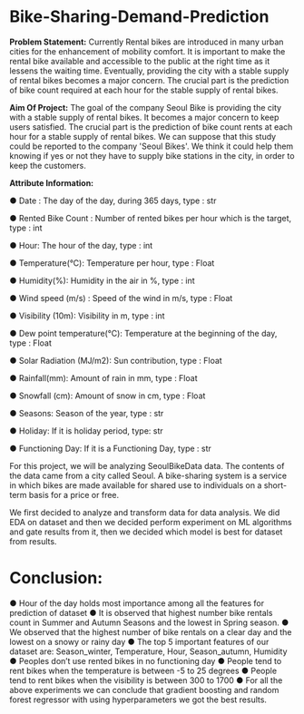 # Bike-Sharing-Demand-Prediction
**Problem Statement:**
Currently Rental bikes are introduced in many urban cities for the enhancement of mobility comfort. It is important to make the rental bike available and accessible to the public at the right time as it lessens the waiting time. Eventually, providing the city with a stable supply of rental bikes becomes a major concern. The crucial part is the prediction of bike count required at each hour for the stable supply of rental bikes.

**Aim Of Project:**
The goal of the company Seoul Bike is providing the city with a stable supply of rental bikes. It becomes a major concern to keep users satisfied. The crucial part is the prediction of bike count rents at each hour for a stable supply of rental bikes. We can suppose that this study could be reported to the company 'Seoul Bikes'. We think it could help them knowing if yes or not they have to supply bike stations in the city, in order to keep the customers.

**Attribute Information:**

● Date : The day of the day, during 365 days, type : str

● Rented Bike Count : Number of rented bikes per hour which is the target, type : int

● Hour: The hour of the day, type : int

● Temperature(°C): Temperature per hour, type : Float

● Humidity(%): Humidity in the air in %, type : int

● Wind speed (m/s) : Speed of the wind in m/s, type : Float

● Visibility (10m): Visibility in m, type : int

● Dew point temperature(°C): Temperature at the beginning of the day, type : Float

● Solar Radiation (MJ/m2): Sun contribution, type : Float

● Rainfall(mm): Amount of rain in mm, type : Float

● Snowfall (cm): Amount of snow in cm, type : Float

● Seasons: Season of the year, type : str

● Holiday: If it is holiday period, type: str

● Functioning Day: If it is a Functioning Day, type : str

For this project, we will be analyzing SeoulBikeData data. The contents of the data came 
from a city called Seoul. A bike-sharing system is a service in which bikes are made available for 
shared use to individuals on a short-term basis for a price or free. 

We first decided to analyze and transform data for data analysis. We
did EDA on dataset and then we decided perform experiment on ML algorithms and gate results from it,
then we decided which model is best for dataset from 
results.

# Conclusion:

● Hour of the day holds most importance among all the features for prediction of dataset
● It is observed that highest number bike rentals count in Summer and Autumn Seasons and the 
lowest in Spring season.
● We observed that the highest number of bike rentals on a clear day and the lowest on a snowy 
or rainy day 
● The top 5 important features of our dataset are: Season_winter, Temperature, Hour, 
Season_autumn, Humidity 
● Peoples don’t use rented bikes in no functioning day 
● People tend to rent bikes when the temperature is between -5 to 25 degrees 
● People tend to rent bikes when the visibility is between 300 to 1700 
● For all the above experiments we can conclude that gradient boosting and random forest 
regressor with using hyperparameters we got the best results.
